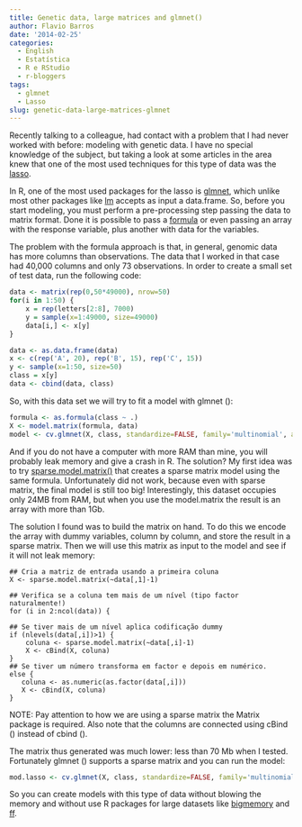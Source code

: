 ```yaml
---
title: Genetic data, large matrices and glmnet()
author: Flavio Barros
date: '2014-02-25'
categories:
  - English
  - Estatística
  - R e RStudio
  - r-bloggers
tags:
  - glmnet
  - Lasso
slug: genetic-data-large-matrices-glmnet
---
```


Recently talking to a colleague, had contact with a problem that I had never worked with before: modeling with genetic data. I have no special knowledge of the subject, but taking a look at some articles in the area knew that one of the most used techniques for this type of data was the [lasso](http://en.wikipedia.org/wiki/Lasso_(statistics)#Lasso_method).

In R, one of the most used packages for the lasso is [glmnet](http://cran.r-project.org/web/packages/glmnet/index.html), which unlike most other packages like [lm](https://stat.ethz.ch/R-manual/R-devel/library/stats/html/lm.html) accepts as input a data.frame. So, before you start modeling, you must perform a pre-processing step passing the data to matrix format. Done it is possible to pass a [formula](http://stat.ethz.ch/R-manual/R-patched/library/stats/html/formula.html) or even passing an array with the response variable, plus another with data for the variables.

<!-- more -->

The problem with the formula approach is that, in general, genomic data has more columns than observations. The data that I worked in that case had 40,000 columns and only 73 observations. In order to create a small set of test data, run the following code:

```r
data <- matrix(rep(0,50*49000), nrow=50)
for(i in 1:50) {
    x = rep(letters[2:8], 7000)
    y = sample(x=1:49000, size=49000)
    data[i,] <- x[y]
}

data <- as.data.frame(data)
x <- c(rep('A', 20), rep('B', 15), rep('C', 15))
y <- sample(x=1:50, size=50)
class = x[y]
data <- cbind(data, class)
```

So, with this data set we will try to fit a model with glmnet ():

```r
formula <- as.formula(class ~ .)
X <- model.matrix(formula, data)
model <- cv.glmnet(X, class, standardize=FALSE, family='multinomial', alpha=1, nfolds=10)
```

And if you do not have a computer with more RAM than mine, you will probably leak memory and give a crash in R. The solution? My first idea was to try [sparse.model.matrix()](http://stat.ethz.ch/R-manual/R-devel/library/Matrix/html/sparse.model.matrix.html) that creates a sparse matrix model using the same formula. Unfortunately did not work, because even with sparse matrix, the final model is still too big! Interestingly, this dataset occupies only 24MB from RAM, but when you use the model.matrix the result is an array with more than 1Gb.

The solution I found was to build the matrix on hand. To do this we encode the array with dummy variables, column by column, and store the result in a sparse matrix. Then we will use this matrix as input to the model and see if it will not leak memory:

    ## Cria a matriz de entrada usando a primeira coluna
    X <- sparse.model.matrix(~data[,1]-1)

    ## Verifica se a coluna tem mais de um nível (tipo factor naturalmente!)
    for (i in 2:ncol(data)) {

    ## Se tiver mais de um nível aplica codificação dummy
    if (nlevels(data[,i])>1) {
        coluna <- sparse.model.matrix(~data[,i]-1)
        X <- cBind(X, coluna)
    }
    ## Se tiver um número transforma em factor e depois em numérico.
    else {
       coluna <- as.numeric(as.factor(data[,i]))
       X <- cBind(X, coluna)
    }

NOTE: Pay attention to how we are using a sparse matrix the Matrix package is required. Also note that the columns are connected using cBind () instead of cbind ().

The matrix thus generated was much lower: less than 70 Mb when I tested. Fortunately glmnet () supports a sparse matrix and you can run the model:

```r
mod.lasso <- cv.glmnet(X, class, standardize=FALSE, family='multinomial', alpha=1, nfolds=10)
```

So you can create models with this type of data without blowing the memory and without use R packages for large datasets like [bigmemory](http://www.bigmemory.org/) and [ff](http://cran.r-project.org/web/packages/ff/index.html).
